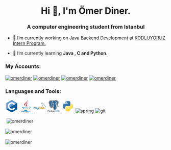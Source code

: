 <h1 align="center">Hi 👋, I'm Ömer Diner.</h1>
<h3 align="center">A computer engineering student from Istanbul</h3>

- 🔭 I’m currently working on Java Backend Development at [KODLUYORUZ Intern Program.](https://github.com/omerdiner/kodluyoruz)

- 🌱 I’m currently learning **Java , C and Python.**

<h3 align="left">My Accounts:</h3>
<p align="left">

<a href="https://www.linkedin.com/in/omer-diner/" target="blank"><img align="center" src="https://www.svgrepo.com/show/144030/linkedin-square-logo.svg" alt="omerdiner" height="30" width="40" /></a>
<a href="https://www.hackerrank.com/omerDiner" target="blank"><img align="center" src="https://raw.githubusercontent.com/rahuldkjain/github-profile-readme-generator/master/src/images/icons/Social/hackerrank.svg" alt="omerdiner" height="30" width="40" /></a>
<a href="https://www.leetcode.com/omerdiner" target="blank"><img align="center" src="https://raw.githubusercontent.com/rahuldkjain/github-profile-readme-generator/master/src/images/icons/Social/leet-code.svg" alt="omerdiner" height="30" width="40" /></a>
 <a href="https://www.codewars.com/users/omrdnr" target="blank"><img align="center" src="https://assets-global.website-files.com/62462834c60df92621c6b5be/62462c29f3165b55ea6255ea_light-text-logo-vertical.svg" alt="omerdiner" height="30" width="40" /></a>

</p>
<h3 align="left">Languages and Tools:</h3>
<p align="left"> <a href="https://www.cprogramming.com/" target="_blank" rel="noreferrer"> <img src="https://raw.githubusercontent.com/devicons/devicon/master/icons/c/c-original.svg" alt="c" width="40" height="40"/> </a> <a href="https://www.java.com" target="_blank" rel="noreferrer"> <img src="https://raw.githubusercontent.com/devicons/devicon/master/icons/java/java-original.svg" alt="java" width="40" height="40"/> </a> <a href="https://www.mysql.com/" target="_blank" rel="noreferrer"> <img src="https://raw.githubusercontent.com/devicons/devicon/master/icons/mysql/mysql-original-wordmark.svg" alt="mysql" width="40" height="40"/> </a> <a href="https://www.postgresql.org" target="_blank" rel="noreferrer"> <img src="https://raw.githubusercontent.com/devicons/devicon/master/icons/postgresql/postgresql-original-wordmark.svg" alt="postgresql" width="40" height="40"/> </a> <a href="https://www.python.org" target="_blank" rel="noreferrer"> <img src="https://raw.githubusercontent.com/devicons/devicon/master/icons/python/python-original.svg" alt="python" width="40" height="40"/> </a> <a href="https://spring.io/" target="_blank" rel="noreferrer"> <img src="https://www.vectorlogo.zone/logos/springio/springio-icon.svg" alt="spring" width="40" height="40"/> </a>
 <a href="https://git-scm.com/" target="_blank" rel="noreferrer"> <img src="https://www.vectorlogo.zone/logos/git-scm/git-scm-icon.svg" alt="git" width="40" height="40"/> </a></p>



<p>&nbsp;<img align="center" src="https://github-readme-stats.vercel.app/api?username=omerdiner&show_icons=true&locale=en" alt="omerdiner" /></p>
<p><img align="center" src="https://github-readme-streak-stats.herokuapp.com/?user=omerdiner&" alt="omerdiner" /></p>
<p><img align="center" src="https://github-readme-stats.vercel.app/api/top-langs/?username=omerdiner" alt="omerdiner" /></p>

